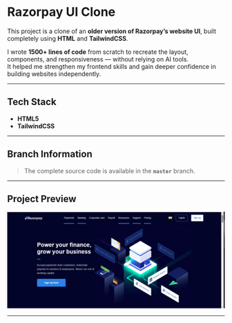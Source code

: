 # Razorpay UI Clone

This project is a clone of an **older version of Razorpay’s website UI**, built completely using **HTML** and **TailwindCSS**.

I wrote **1500+ lines of code** from scratch to recreate the layout, components, and responsiveness — without relying on AI tools.  
It helped me strengthen my frontend skills and gain deeper confidence in building websites independently.

---

## Tech Stack
- **HTML5**
- **TailwindCSS**


---

## Branch Information
> The complete source code is available in the **`master`** branch.

---

## Project Preview
![Project Preview](razorpay/assets/thumbnail.JPG)

---

